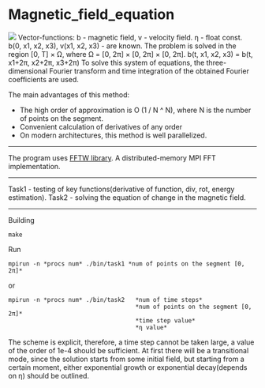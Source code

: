 # Magnetic_field_equation
![](/home/kikke/Pictures/S.png) 
Vector-functions: b - magnetic field, v - velocity field. η - float const.
b(0, x1, x2, x3), v(x1, x2, x3) - are known.
The problem is solved in the region [0, T] × Ω, where Ω = [0, 2π] × [0, 2π] × [0, 2π].
b(t, x1, x2, x3) = b(t, x1+2π, x2+2π, x3+2π)
To solve this system of equations, the three-dimensional Fourier transform and time integration of the obtained Fourier coefficients are used.

The main advantages of this method:

- The high order of approximation is O (1 / N ^ N), where N is the number of points on the segment.
- Convenient calculation of derivatives of any order
- On modern architectures, this method is well parallelized.

***

The program uses [FFTW library](http://www.fftw.org/). A distributed-memory MPI FFT implementation.

***

Task1 - testing of key functions(derivative of function, div, rot, energy estimation).
Task2 - solving the equation of change in the magnetic field.

***

Building

	make

Run

	mpirun -n *procs num* ./bin/task1 *num of points on the segment [0, 2π]*
	
or

	mpirun -n *procs num* ./bin/task2 	*num of time steps*
										*num of points on the segment [0, 2π]*
										*time step value*
										*η value*
	
The scheme is explicit, therefore, a time step cannot be taken large, a value of the order of 1e-4 should be sufficient. At first there will be a transitional mode, since the solution starts from some initial field, but starting from a certain moment, either exponential growth or exponential decay(depends on η) should be outlined.	

